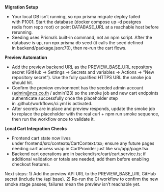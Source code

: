 **Migration Setup**

- Your local DB isn’t running, so npx prisma migrate deploy failed with P1001. Start the database (docker compose up -d postgres redis from repo root) or point DATABASE_URL at a reachable host before rerunning.
- Seeding uses Prisma’s built-in command, not an npm script. After the database is up, run npx prisma db seed (it calls the seed defined in backend/package.json:70), then re-run the cart flows.

**Preview Automation**

- Add the preview backend URL as the PREVIEW_BASE_URL repository secret (GitHub → Settings → Secrets and variables → Actions → “New repository secret”). Use the fully qualified HTTPS URL the smoke job should hit.
- Confirm the preview environment has the seeded admin account (admin@ncs.co.th / admin123) so the smoke job and new cart endpoints authenticate successfully once the placeholder step in .github/workflows/ci.yml is activated.
- After secrets are in place and preview responds, update the smoke job to replace the placeholder with the real curl + npm run smoke sequence, then run the workflow once to validate it.

**Local Cart Integration Checks**

- Frontend cart state now lives under frontend/src/contexts/CartContext.tsx; ensure any future pages needing cart access wrap in CartProvider just like src/app/page.tsx.
- Backend cart operations are in backend/src/cart/cart.service.ts; if additional validation or totals are needed, add them before enabling checkout features.

Next steps: 1) Add the preview API URL to the PREVIEW_BASE_URL GitHub secret (include the /api base). 2) Re-run the CI workflow to confirm the new smoke stage passes; failures mean the preview isn’t reachable yet.

